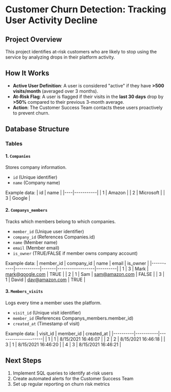# Customer Churn Detection: Tracking User Activity Decline

## Project Overview
This project identifies at-risk customers who are likely to stop using the service by analyzing drops in their platform activity.

## How It Works
- **Active User Definition**: A user is considered "active" if they have **>500 visits/month** (averaged over 3 months).
- **At-Risk Flag**: A user is flagged if their visits in the **last 30 days** drop by **>50%** compared to their previous 3-month average.
- **Action**: The Customer Success Team contacts these users proactively to prevent churn.

## Database Structure
### Tables

#### 1. `Companies`
Stores company information.
- `id` (Unique identifier)
- `name` (Company name)

Example data:
| id | name      |
|----|-----------|
| 1  | Amazon    |
| 2  | Microsoft |
| 3  | Google    |

#### 2. `Companys_members`
Tracks which members belong to which companies.
- `member_id` (Unique user identifier)
- `company_id` (References Companies.id)
- `name` (Member name)
- `email` (Member email)
- `is_owner` (TRUE/FALSE if member owns company account)

Example data:
| member_id | company_id | name  | email            | is_owner |
|-----------|------------|-------|------------------|----------|
| 1         | 3          | Mark  | mark@google.com  | TRUE     |
| 2         | 1          | Sam   | sam@amazon.com   | FALSE    |
| 3         | 1          | David | dav@amazon.com   | TRUE     |

#### 3. `Members_visits`
Logs every time a member uses the platform.
- `visit_id` (Unique visit identifier)
- `member_id` (References Companys_members.member_id)
- `created_at` (Timestamp of visit)

Example data:
| visit_id | member_id | created_at          |
|----------|-----------|---------------------|
| 1        | 1         | 8/15/2021 16:46:07  |
| 2        | 2         | 8/15/2021 16:46:18  |
| 3        | 1         | 8/15/2021 16:46:20  |
| 4        | 3         | 8/15/2021 16:46:21  |

## Next Steps
1. Implement SQL queries to identify at-risk users
2. Create automated alerts for the Customer Success Team
3. Set up regular reporting on churn risk metrics
